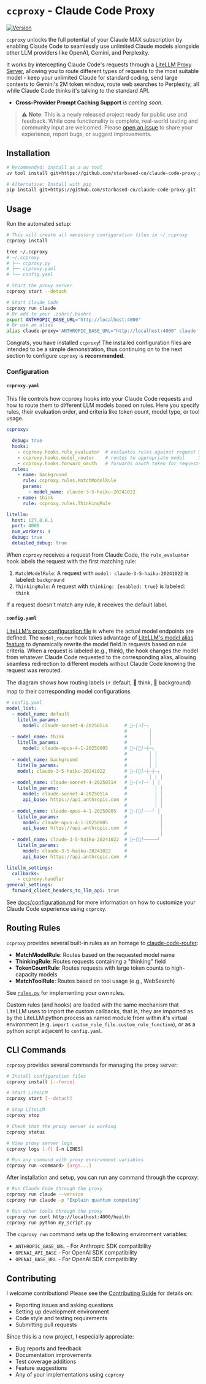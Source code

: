 # `ccproxy` - Claude Code Proxy

[![Version](https://img.shields.io/badge/version-1.0.0-blue.svg)](https://github.com/starbased-co/ccproxy)

`ccproxy` unlocks the full potential of your Claude MAX subscription by enabling Claude Code to seamlessly use unlimited Claude models alongside other LLM providers like OpenAI, Gemini, and Perplexity.

It works by intercepting Claude Code's requests through a [LiteLLM Proxy Server](https://docs.litellm.ai/docs/simple_proxy), allowing you to route different types of requests to the most suitable model - keep your unlimited Claude for standard coding, send large contexts to Gemini's 2M token window, route web searches to Perplexity, all while Claude Code thinks it's talking to the standard API.

- **Cross-Provider Prompt Caching Support** _is coming soon_.

> ⚠️ **Note**: This is a newly released project ready for public use and feedback. While core functionality is complete, real-world testing and community input are welcomed. Please [open an issue](https://github.com/starbased-co/claude-code-proxy/issues) to share your experience, report bugs, or suggest improvements.

## Installation

```bash
# Recommended: install as a uv tool
uv tool install git+https://github.com/starbased-co/claude-code-proxy.git

# Alternative: Install with pip
pip install git+https://github.com/starbased-co/claude-code-proxy.git
```

## Usage

Run the automated setup:

```bash
# This will create all necessary configuration files in ~/.ccproxy
ccproxy install

tree ~/.ccproxy
# ~/.ccproxy
# ├── ccproxy.py
# ├── ccproxy.yaml
# └── config.yaml

# Start the proxy server
ccproxy start --detach

# Start Claude Code
ccproxy run claude
# Or add to your .zshrc/.bashrc
export ANTHROPIC_BASE_URL="http://localhost:4000"
# Or use an alias
alias claude-proxy='ANTHROPIC_BASE_URL="http://localhost:4000" claude'
```

Congrats, you have installed `ccproxy`! The installed configuration files are intended to be a simple demonstration, thus continuing on to the next section to configure `ccproxy` is **recommended**.

### Configuration

#### `ccproxy.yaml`

This file controls how ccproxy hooks into your Claude Code requests and how to route them to different LLM models based on rules. Here you specify rules, their evaluation order, and criteria like token count, model type, or tool usage.

```yaml
ccproxy:

  debug: true
  hooks:
    - ccproxy.hooks.rule_evaluator  # evaluates rules against request 󰁎─┬─ (required for rules &
    - ccproxy.hooks.model_router    # routes to appropriate model     󰁎─┘  routing)
    - ccproxy.hooks.forward_oauth   # forwards oauth token for requests to anthropic (required)
  rules:
    - name: background
      rule: ccproxy.rules.MatchModelRule
      params:
        - model_name: claude-3-5-haiku-20241022
    - name: think
      rule: ccproxy.rules.ThinkingRule

litellm:
  host: 127.0.0.1
  port: 4000
  num_workers: 4
  debug: true
  detailed_debug: true

```

When `ccproxy` receives a request from Claude Code, the `rule_evaluator` hook labels the request with the first matching rule:

1. `MatchModelRule`: A request with `model: claude-3-5-haiku-20241022` is labeled: `background`
2. `ThinkingRule`: A request with `thinking: {enabled: true}` is labeled: `think`

If a request doesn't match any rule, it receives the default label.

#### `config.yaml`

[LiteLLM's proxy configuration file](https://docs.litellm.ai/docs/proxy/config_settings) is where the actual model endpoints are defined. The `model_router` hook takes advantage of [LiteLLM's model alias feature](https://docs.litellm.ai/docs/completion/model_alias) to dynamically rewrite the model field in requests based on rule criteria. When a request is labeled (e.g., think), the hook changes the model from whatever Claude Code requested to the corresponding alias, allowing seamless redirection to different models without Claude Code knowing the request was rerouted.

The diagram shows how routing labels (⚡ default, 🧠 think, 🍃 background) map to their corresponding model configurations

```yaml
# config.yaml
model_list:
  - model_name: default
    litellm_params:
      model: claude-sonnet-4-20250514      # 󰁎─[⚡]─┐
                                           #        │
  - model_name: think                      #        │
    litellm_params:                        #        │
      model: claude-opus-4-1-20250805      # 󰁎─[🧠]─┼─┐
                                           #        │ │
  - model_name: background                 #        │ │
    litellm_params:                        #        │ │
    model: claude-3-5-haiku-20241022       # 󰁎─[🍃]─┼─┼─┐
                                           #        │ │ │
  - model_name: claude-sonnet-4-20250514   # 󰁎─[⚡]─┘ │ │
    litellm_params:                        #          │ │
      model: claude-sonnet-4-20250514      #          │ │
      api_base: https://api.anthropic.com  #          │ │
                                           #          │ │
  - model_name: claude-opus-4-1-20250805   # 󰁎─[🧠]───┘ │
    litellm_params:                        #            │
      model: claude-opus-4-1-20250805      #            │
      api_base: https://api.anthropic.com  #            │
                                           #            │
  - model_name: claude-3-5-haiku-20241022  # 󰁎─[🍃]─────┘
    litellm_params:                        #
      model: claude-3-5-haiku-20241022     #
      api_base: https://api.anthropic.com  #

litellm_settings:
  callbacks:
    - ccproxy.handler
general_settings:
  forward_client_headers_to_llm_api: true
```

See [docs/configuration.md](docs/configuration.md) for more information on how to customize your Claude Code experience using `ccproxy`.

<!-- ## Extended Thinking -->

<!-- Normally, when you send a message, Claude Code does a simple keyword scan for words/phrases like "think deeply" to determine whether or not to enable thinking, as well the size of the thinking token budget. [Simply including the word "ultrathink](https://claudelog.com/mechanics/ultrathink-plus-plus/) sets the thinking token budget to the maximum of `31999`. -->

## Routing Rules

`ccproxy` provides several built-in rules as an homage to [claude-code-router](https://github.com/musistudio/claude-code-router):

- **MatchModelRule**: Routes based on the requested model name
- **ThinkingRule**: Routes requests containing a "thinking" field
- **TokenCountRule**: Routes requests with large token counts to high-capacity models
- **MatchToolRule**: Routes based on tool usage (e.g., WebSearch)

See [`rules.py`](src/ccproxy/rules.py) for implementing your own rules.

Custom rules (and hooks) are loaded with the same mechanism that LiteLLM uses to import the custom callbacks, that is, they are imported as by the LiteLLM python process as named module from within it's virtual environment (e.g. `import custom_rule_file.custom_rule_function`), or as a python script adjacent to `config.yaml`.

## CLI Commands

`ccproxy` provides several commands for managing the proxy server:

```bash
# Install configuration files
ccproxy install [--force]

# Start LiteLLM
ccproxy start [--detach]

# Stop LiteLLM
ccproxy stop

# Check that the proxy server is working
ccproxy status

# View proxy server logs
ccproxy logs [-f] [-n LINES]

# Run any command with proxy environment variables
ccproxy run <command> [args...]

```

After installation and setup, you can run any command through the ccproxy:

```bash
# Run Claude Code through the proxy
ccproxy run claude --version
ccproxy run claude -p "Explain quantum computing"

# Run other tools through the proxy
ccproxy run curl http://localhost:4000/health
ccproxy run python my_script.py

```

The `ccproxy run` command sets up the following environment variables:

- `ANTHROPIC_BASE_URL` - For Anthropic SDK compatibility
- `OPENAI_API_BASE` - For OpenAI SDK compatibility
- `OPENAI_BASE_URL` - For OpenAI SDK compatibility

## Contributing

I welcome contributions! Please see the [Contributing Guide](CONTRIBUTING.md) for details on:

- Reporting issues and asking questions
- Setting up development environment
- Code style and testing requirements
- Submitting pull requests

Since this is a new project, I especially appreciate:

- Bug reports and feedback
- Documentation improvements
- Test coverage additions
- Feature suggestions
- Any of your implementations using `ccproxy`
